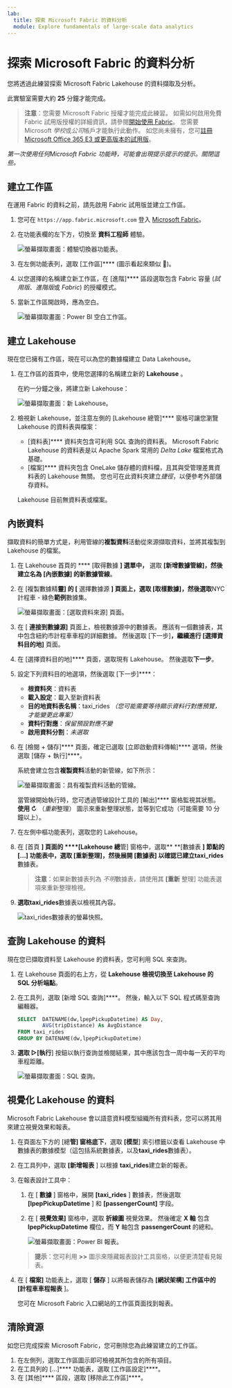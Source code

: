 ```yaml
---
lab:
  title: 探索 Microsoft Fabric 的資料分析
  module: Explore fundamentals of large-scale data analytics
---
```


# 探索 Microsoft Fabric 的資料分析

您將透過此練習探索 Microsoft Fabric Lakehouse 的資料擷取及分析。

此實驗室需要大約 **25** 分鐘才能完成。

> **注意**：您需要 Microsoft Fabric 授權才能完成此練習。 如需如何啟用免費 Fabric 試用版授權的詳細資訊，請參閱[開始使用 Fabric](https://learn.microsoft.com/fabric/get-started/fabric-trial)。 您需要 Microsoft *學校*或*公司*帳戶才能執行此動作。 如您尚未擁有，您可[註冊 Microsoft Office 365 E3 或更高版本的試用版](https://www.microsoft.com/microsoft-365/business/compare-more-office-365-for-business-plans)。

*第一次使用任何Microsoft Fabric 功能時，可能會出現提示提示的提示。關閉這些。*

## 建立工作區

在運用 Fabric 的資料之前，請先啟用 Fabric 試用版並建立工作區。

1. 您可在 `https://app.fabric.microsoft.com` 登入 [Microsoft Fabric](https://app.fabric.microsoft.com)。
1. 在功能表欄的左下方，切換至 **資料工程師** 體驗。

    ![螢幕擷取畫面：體驗切換器功能表。](./images/fabric-switcher.png)

1. 在左側功能表列，選取 [工作區]**** (圖示看起來類似 )。
1. 以您選擇的名稱建立新工作區，在 [進階]**** 區段選取包含 Fabric 容量 (*試用版*、*進階版*或 *Fabric*) 的授權模式。
1. 當新工作區開啟時，應為空白。

    ![螢幕擷取畫面：Power BI 空白工作區。](./images/new-workspace.png)

## 建立 Lakehouse

現在您已擁有工作區，現在可以為您的數據檔建立 Data Lakehouse。

1. 在工作區的首頁中，使用您選擇的名稱建立新的 **Lakehouse** 。

    在約一分鐘之後，將建立新 Lakehouse：

    ![螢幕擷取畫面：新 Lakehouse。](./images/new-lakehouse.png)

1. 檢視新 Lakehouse，並注意左側的 [Lakehouse 總管]**** 窗格可讓您瀏覽 Lakehouse 的資料表與檔案：
    - [資料表]**** 資料夾包含可利用 SQL 查詢的資料表。 Microsoft Fabric Lakehouse 的資料表是以 Apache Spark 常用的 *Delta Lake* 檔案格式為基礎。
    - [檔案]**** 資料夾包含 OneLake 儲存體的資料檔，且其與受管理差異資料表的 Lakehouse 無關。 您也可在此資料夾建立*捷徑*，以便參考外部儲存資料。

    Lakehouse 目前無資料表或檔案。

## 內嵌資料

擷取資料的簡單方式是，利用管線的**複製資料**活動從來源擷取資料，並將其複製到 Lakehouse 的檔案。

1. 在 Lakehouse 首頁的 **** [取得數據 **] 選單中，** 選取 **[新增數據管線]，然後建立名為 **[內嵌數據**] 的新數據管線**。
1. 在 [複製數據精**靈] 的 [** 選擇數據源 **] 頁面上，選取 **[取樣數據**]，然後選取**NYC計程車 - 綠色**範例**數據集。

    ![螢幕擷取畫面：[選取資料來源] 頁面。](./images/choose-data-source.png)

1. 在 [ **連接到數據源]** 頁面上，檢視數據源中的數據表。 應該有一個數據表，其中包含紐約市計程車車程的詳細數據。 然後選取 [下一步]****，繼續進行 [選擇資料目的地]**** 頁面。
1. 在 [選擇資料目的地]**** 頁面，選取現有 Lakehouse。 然後選取**下一步**。
1. 設定下列資料目的地選項，然後選取 [下一步]****：
    - **根資料夾**：資料表
    - **載入設定**：載入至新資料表
    - **目的地資料表名稱**：taxi_rides *（您可能需要等待顯示資料行對應預覽，才能變更此專案）*
    - **資料行對應**：*保留預設對應不變*
    - **啟用資料分割**：*未選取*
1. 在 [檢閱 + 儲存]**** 頁面，確定已選取 [立即啟動資料傳輸]**** 選項，然後選取 [儲存 + 執行]****。

    系統會建立包含**複製資料**活動的新管線，如下所示：

    ![螢幕擷取畫面：具有複製資料活動的管線。](./images/copy-data-pipeline.png)

    當管線開始執行時，您可透過管線設計工具的 [輸出]**** 窗格監視其狀態。 **使用 &#8635;** （*重新*整理） 圖示來重新整理狀態，並等到它成功（可能需要 10 分鐘以上）。

1. 在左側中樞功能表列，選取您的 Lakehouse。
1. 在 [首頁 **] 頁面的 ****[Lakehouse 總**管] 窗格中，選取** **[數據表 **] 節點的 **[...] 功能表中，選取 **[重新**整理]，然後展開 **[數據表**] 以確認**已建立taxi_rides**數據表。

    > **注意**：如果新數據表列為 *不明*數據表，請使用其 **[重新** 整理] 功能表選項來重新整理檢視。

1. **選取taxi_rides**數據表以檢視其內容。

    ![taxi_rides數據表的螢幕快照。](./images/dimProduct.png)

## 查詢 Lakehouse 的資料

現在您已擷取資料至 Lakehouse 的資料表，您可利用 SQL 來查詢。

1. 在 Lakehouse 頁面的右上方，從 **Lakehouse 檢視切換至 **Lakehouse** 的 SQL 分析端點**。

1. 在工具列，選取 [新增 SQL 查詢]****。 然後，輸入以下 SQL 程式碼至查詢編輯器。

    ```sql
    SELECT  DATENAME(dw,lpepPickupDatetime) AS Day,
            AVG(tripDistance) As AvgDistance
    FROM taxi_rides
    GROUP BY DATENAME(dw,lpepPickupDatetime)
    ```

1. **選取 &#9655;[執行**] 按鈕以執行查詢並檢閱結果，其中應該包含一周中每一天的平均車程距離。

    ![螢幕擷取畫面：SQL 查詢。](./images/sql-query.png)

## 視覺化 Lakehouse 的資料

Microsoft Fabric Lakehouse 會以語意資料模型組織所有資料表，您可以將其用來建立視覺效果和報表。

1. 在頁面左下方的 [總**管] 窗格底下**，選取 **[模型**] 索引標籤以查看 Lakehouse 中數據表的數據模型（這包括系統數據表，以及**taxi_rides**數據表）。
1. 在工具列中，選取 **[新增報表** ] 以根據 **taxi_rides**建立新的報表。
1. 在報表設計工具中：
    1. 在 [ **數據** ] 窗格中，展開 **[taxi_rides** ] 數據表，然後選取 **[lpepPickupDatetime** ] 和 **[passengerCount]** 字段。
    1. 在 [ **視覺效果]** 窗格中，選取 **折線圖** 視覺效果。 然後確定 **X 軸** 包含 **lpepPickupDatetime** 欄位，而 **Y** 軸包含 **passengerCount** 的總和。

        ![螢幕擷取畫面：Power BI 報表。](./images/fabric-report.png)

    > **提示**：您可利用 **>>** 圖示來隱藏報表設計工具窗格，以便更清楚看見報表。

1. 在 [ **檔案]** 功能表上，選取 [ **儲存** ] 以將報表儲存為 **[網狀架構] 工作區中的 [計程車車程報表** ]。

    您可在 Microsoft Fabric 入口網站的工作區頁面找到報表。

## 清除資源

如您已完成探索 Microsoft Fabric，您可刪除您為此練習建立的工作區。

1. 在左側列，選取工作區圖示即可檢視其所包含的所有項目。
2. 在工具列的 [...]**** 功能表，選取 [工作區設定]****。
3. 在 [其他]**** 區段，選取 [移除此工作區]****。
